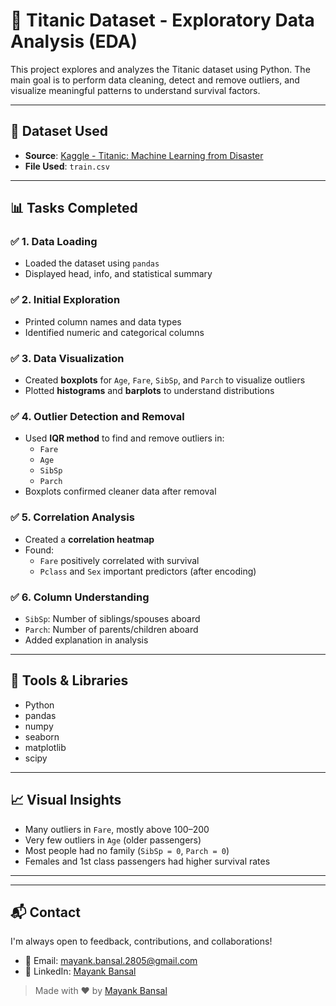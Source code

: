# 🚢 Titanic Dataset - Exploratory Data Analysis (EDA)

This project explores and analyzes the Titanic dataset using Python. The main goal is to perform data cleaning, detect and remove outliers, and visualize meaningful patterns to understand survival factors.

---

## 📁 Dataset Used
- **Source**: [Kaggle - Titanic: Machine Learning from Disaster](https://www.kaggle.com/c/titanic/data)
- **File Used**: `train.csv`

---

## 📊 Tasks Completed

### ✅ 1. Data Loading
- Loaded the dataset using `pandas`
- Displayed head, info, and statistical summary

### ✅ 2. Initial Exploration
- Printed column names and data types
- Identified numeric and categorical columns

### ✅ 3. Data Visualization
- Created **boxplots** for `Age`, `Fare`, `SibSp`, and `Parch` to visualize outliers
- Plotted **histograms** and **barplots** to understand distributions

### ✅ 4. Outlier Detection and Removal
- Used **IQR method** to find and remove outliers in:
  - `Fare`
  - `Age`
  - `SibSp`
  - `Parch`
- Boxplots confirmed cleaner data after removal

### ✅ 5. Correlation Analysis
- Created a **correlation heatmap**
- Found:
  - `Fare` positively correlated with survival
  - `Pclass` and `Sex` important predictors (after encoding)

### ✅ 6. Column Understanding
- `SibSp`: Number of siblings/spouses aboard
- `Parch`: Number of parents/children aboard
- Added explanation in analysis

---

## 🔧 Tools & Libraries
- Python
- pandas
- numpy
- seaborn
- matplotlib
- scipy

---

## 📈 Visual Insights
- Many outliers in `Fare`, mostly above 100–200
- Very few outliers in `Age` (older passengers)
- Most people had no family (`SibSp = 0`, `Parch = 0`)
- Females and 1st class passengers had higher survival rates

---

---

## 📬 Contact

I'm always open to feedback, contributions, and collaborations!

- 📧 Email: [mayank.bansal.2805@gmail.com](mayank.bansal.2805@gmail.com)
- 💼 LinkedIn: [Mayank Bansal](https://www.linkedin.com/in/mayankofficialit/)

> Made with ❤️ by [Mayank Bansal](https://github.com/MayankBansal07)
